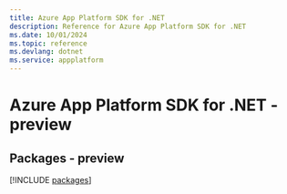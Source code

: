 ```yaml
---
title: Azure App Platform SDK for .NET
description: Reference for Azure App Platform SDK for .NET
ms.date: 10/01/2024
ms.topic: reference
ms.devlang: dotnet
ms.service: appplatform
---
```

# Azure App Platform SDK for .NET - preview
## Packages - preview
[!INCLUDE [packages](app-platform-index.md)]